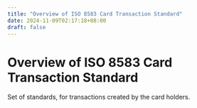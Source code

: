 ```yaml
---
title: "Overview of ISO 8583 Card Transaction Standard"
date: 2024-11-09T02:17:18+08:00
draft: false
---
```


# Overview of ISO 8583 Card Transaction Standard

Set of standards, for transactions created by the card holders.

